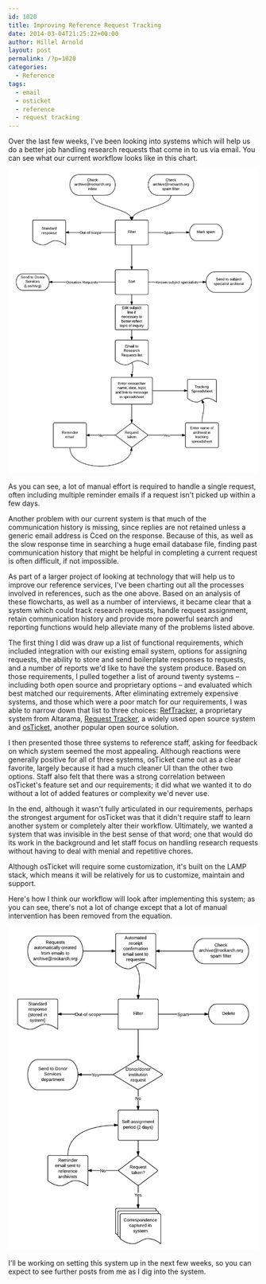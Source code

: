 ```yaml
---
id: 1020
title: Improving Reference Request Tracking
date: 2014-03-04T21:25:22+00:00
author: Hillel Arnold
layout: post
permalink: /?p=1020
categories:
  - Reference
tags:
  - email
  - osticket
  - reference
  - request tracking
---
```

Over the last few weeks, I've been looking into systems which will help us do a better job handling research requests that come in to us via email. You can see what our current workflow looks like in this chart.<!--more-->

![Reference email management - New Page](/wp-content/uploads/2014/03/Reference-email-management-New-Page.png)

As you can see, a lot of manual effort is required to handle a single request, often including multiple reminder emails if a request isn't picked up within a few days.

Another problem with our current system is that much of the communication history is missing, since replies are not retained unless a generic email address is Cced on the response. Because of this, as well as the slow response time in searching a huge email database file, finding past communication history that might be helpful in completing a current request is often difficult, if not impossible.

As part of a larger project of looking at technology that will help us to improve our reference services, I've been charting out all the processes involved in references, such as the one above. Based on an analysis of these flowcharts, as well as a number of interviews, it became clear that a system which could track research requests, handle request assignment, retain communication history and provide more powerful search and reporting functions would help alleviate many of the problems listed above.

The first thing I did was draw up a list of functional requirements, which included integration with our existing email system, options for assigning requests, the ability to store and send boilerplate responses to requests, and a number of reports we'd like to have the system produce. Based on those requirements, I pulled together a list of around twenty systems – including both open source and proprietary options – and evaluated which best matched our requirements. After eliminating extremely expensive systems, and those which were a poor match for our requirements, I was able to narrow down that list to three choices: [RefTracker](http://www.altarama.com/Products/RefTracker), a proprietary system from Altarama, [Request Tracker](http://bestpractical.com/rt/), a widely used open source system and [osTicket](ttp://osticket.com/), another popular open source solution.

I then presented those three systems to reference staff, asking for feedback on which system seemed the most appealing. Although reactions were generally positive for all of three systems, osTicket came out as a clear favorite, largely because it had a much cleaner UI than the other two options. Staff also felt that there was a strong correlation between osTicket's feature set and our requirements; it did what we wanted it to do without a lot of added features or complexity we'd never use.

In the end, although it wasn't fully articulated in our requirements, perhaps the strongest argument for osTicket was that it didn't require staff to learn another system or completely alter their workflow. Ultimately, we wanted a system that was invisible in the best sense of that word; one that would do its work in the background and let staff focus on handling research requests without having to deal with menial and repetitive chores.

Although osTicket will require some customization, it's built on the LAMP stack, which means it will be relatively for us to customize, maintain and support.

Here's how I think our workflow will look after implementing this system; as you can see, there's not a lot of change except that a lot of manual intervention has been removed from the equation.

![Reference email management NEW - New Page](/wp-content/uploads/2014/03/Reference-email-management-NEW-New-Page.png)

I'll be working on setting this system up in the next few weeks, so you can expect to see further posts from me as I dig into the system.
